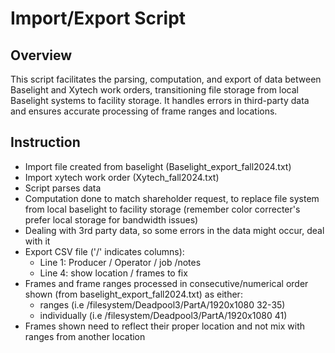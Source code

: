 # Import/Export Script

## Overview
This script facilitates the parsing, computation, and export of data between Baselight and Xytech work orders, transitioning file storage from local Baselight systems to facility storage. It handles errors in third-party data and ensures accurate processing of frame ranges and locations.

## Instruction
* Import file created from baselight (Baselight_export_fall2024.txt)​
* Import xytech work order (Xytech_fall2024.txt)​
* Script parses data ​
* Computation done to match shareholder request, to replace file system from local baselight to facility storage (remember color correcter's prefer local storage for bandwidth issues)​
* Dealing with 3rd party data, so some errors in the data might occur, deal with it
* Export CSV file ('/' indicates columns): ​
  * Line 1: Producer / Operator / job /notes​
  * Line 4: show location / frames to fix​
* Frames and frame ranges processed in consecutive/numerical order shown (from baselight_export_fall2024.txt) as either:
  * ranges (i.e /filesystem/Deadpool3/PartA/1920x1080  32-35) 
  * individually (i.e  /filesystem/Deadpool3/PartA/1920x1080   41)​
* Frames shown need to reflect their proper location and not mix with ranges from another location
